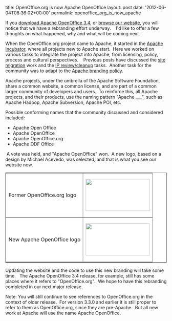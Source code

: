 title: OpenOffice.org is now Apache OpenOffice
layout: post
date: '2012-06-04T08:36:02+00:00'
permalink: openoffice_org_is_now_apache

<p>If you <a href="http://download.openoffice.org">download Apache OpenOffice 3.4</a>, or <a href="http://www.openoffice.org">browse our website</a>, you will notice that we have a rebranding effort underway. &nbsp;&nbsp; I'd like to offer a few thoughts on what happened, why and what will be coming next.</p> 
  <p>When the OpenOffice.org project came to Apache, it started in the <a href="http://incubator.apache.org/">Apache Incubator</a>, where all projects new to Apache start.&nbsp; Here we worked on various tasks to integrate the project into Apache, from licensing, policy, process and cultural perspectives. &nbsp;&nbsp; Previous posts have discussed the <a href="https://blogs.apache.org/OOo/entry/an_apache_openoffice_timeline">site migration</a> work and the <a href="https://blogs.apache.org/OOo/entry/what_is_a_podling">IP review/cleanup</a> tasks.&nbsp; Another task for the community was to adapt to the <a href="http://www.apache.org/foundation/marks/pmcs.html">Apache branding policy</a>.</p> 
  <p>Apache projects, under the umbrella of the Apache Software Foundation, share a common website, a common license, and are part of a common larger community of developers and users.&nbsp; To reinforce this, all Apache projects, and their products, use the naming pattern &quot;Apache ___&quot;, such as Apache Hadoop, Apache Subversion, Apache POI, etc.</p> 
  <p>Possible conforming names that the community discussed and considered included:</p> 
  <ul> 
    <li>Apache Open Office</li> 
    <li>Apache OpenOffice</li> 
    <li>Apache OpenOffice.org</li> 
    <li>Apache ODF Office<br /></li> 
  </ul> 
  <p>&nbsp;A vote was held, and &quot;Apache OpenOffice&quot; won.&nbsp; A new logo, based on a design by Michael Acevedo, was selected, and that is what you see our website now.</p> 
  <p> </p> 
  <p> </p> 
  <table cellspacing="1" cellpadding="1" border="1" bgcolor="#ffffff" align="center"> 
    <tbody> 
      <tr> 
        <td>Former OpenOffice.org logo</td> 
        <td> 
          <p align="center"><img width="200" height="100" src="http://www.openoffice.org/images/ooo-logo.png" /> </p> 
        </td> 
      </tr> 
      <tr> 
        <td>New Apache OpenOffice logo<br /></td> 
        <td> 
          <p align="center"><img width="200" height="100" src="http://www.openoffice.org/images/AOO_logos/OOo_Website_v2_copy.png" /> </p> 
        </td> 
      </tr> 
    </tbody> 
  </table> 
  <p> </p> 
  <p> </p> 
  <p>Updating the website and the code to use this new branding will take some time.&nbsp;&nbsp; The Apache OpenOffice 3.4 release, for example, still has some places where it refers to &quot;OpenOffice.org&quot;.&nbsp; We hope to have this rebranding completed in our next major release.</p> 
  <p>Note: You will still continue to see references to OpenOffice.org in the context of older release.&nbsp; For version 3.3.0 and earlier it is still proper to refer to them as OpenOffice.org, since they are pre-Apache.&nbsp; But all new work at Apache will use the name Apache OpenOffice.<br /></p> 
  <p><br /></p>
